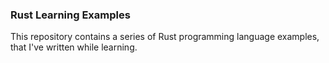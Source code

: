 ### Rust Learning Examples

This repository contains a series of Rust programming language examples, that I've written while learning.